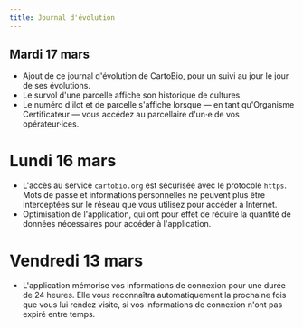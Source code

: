 ```yaml
---
title: Journal d'évolution
---
```


## Mardi 17 mars

- Ajout de ce journal d'évolution de CartoBio, pour un suivi au jour
  le jour de ses évolutions.
- Le survol d'une parcelle affiche son historique de cultures.
- Le numéro d'ilot et de parcelle s'affiche lorsque — en tant qu'Organisme Certificateur —
  vous accédez au parcellaire d'un·e de vos opérateur·ices.

# Lundi 16 mars

- L'accès au service `cartobio.org` est sécurisée avec le protocole `https`.
  Mots de passe et informations personnelles ne peuvent plus être interceptées
  sur le réseau que vous utilisez pour accéder à Internet.
- Optimisation de l'application, qui ont pour effet de réduire la
  quantité de données nécessaires pour accéder à l'application.

# Vendredi 13 mars

- L'application mémorise vos informations de connexion pour une durée de 24 heures.
  Elle vous reconnaîtra automatiquement la prochaine fois que vous lui rendez visite,
  si vos informations de connexion n'ont pas expiré entre temps.
